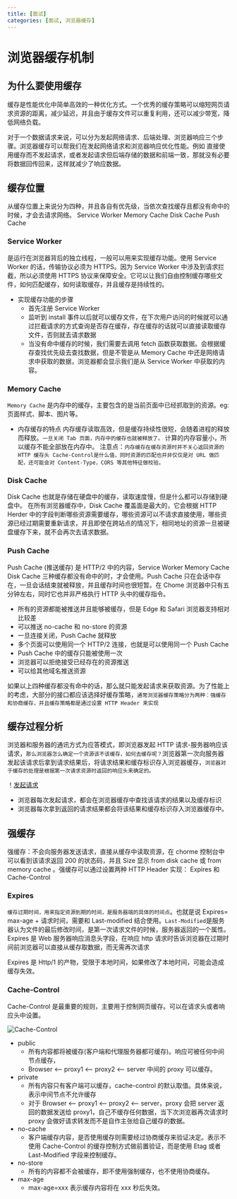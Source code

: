 ```yaml
---
title: [面试]
categories: [面试, 浏览器缓存]
---
```


# 浏览器缓存机制

## 为什么要使用缓存

缓存是性能优化中简单高效的一种优化方式。一个优秀的缓存策略可以缩短网页请求资源的距离，减少延迟，并且由于缓存文件可以重复利用，还可以减少带宽，降低网络负载。

对于一个数据请求来说，可以分为发起网络请求、后端处理、浏览器响应三个步骤。浏览器缓存可以帮我们在发起网络请求和浏览器响应优化性能。例如 直接使用缓存而不发起请求，或者发起请求但后端存储的数据和前端一致，那就没有必要将数据回传回来，这样就减少了响应数据。

## 缓存位置

从缓存位置上来说分为四种，并且各自有优先级，当依次查找缓存且都没有命中的时候，才会去请求网络。
Service Worker
Memory Cache
Disk Cache
Push Cache

### Service Worker

是运行在浏览器背后的独立线程，一般可以用来实现缓存功能。使用 Service Worker 的话，传输协议必须为 HTTPS。因为 Service Worker 中涉及到请求拦截，所以必须使用 HTTPS 协议来保障安全。它可以让我们自由控制缓存哪些文件，如何匹配缓存，如何读取缓存，并且缓存是持续性的。

- 实现缓存功能的步骤
  - 首先注册 Service Worker
  - 监听到 install 事件以后就可以缓存文件，在下次用户访问的时候就可以通过拦截请求的方式查询是否存在缓存，存在缓存的话就可以直接读取缓存文件，否则就去请求数据
  - 当没有命中缓存的时候，我们需要去调用 fetch 函数获取数据。会根据缓存查找优先级去查找数据，但是不管是从 Memory Cache 中还是网络请求中获取的数据，浏览器都会显示我们是从 Service Worker 中获取的内容。

### Memory Cache

`Memory Cache` 是内存中的缓存，主要包含的是当前页面中已经抓取到的资源。eg:页面样式、脚本、图片等。

- 内存缓存的特点
  内存缓存读取高效，但是缓存持续性很短，会随着进程的释放而释放。`一旦关闭 Tab 页面，内存中的缓存也就被释放了。` 计算的内存容量小，所以缓存不能全部放在内存中。
  注意点：`内存缓存在缓存资源时并不关心返回资源的 HTTP 缓存头 Cache-Control是什么值，同时资源的匹配也并非仅仅是对 URL 做匹配，还可能会对 Content-Type，CORS 等其他特征做校验。`

### Disk Cache

Disk Cache 也就是存储在硬盘中的缓存，读取速度慢，但是什么都可以存储到硬盘中。
在所有浏览器缓存中，Disk Cache 覆盖面是最大的，它会根据 HTTP Herder 中的字段判断哪些资源需要缓存，哪些资源可以不请求直接使用，哪些资源已经过期需要重新请求，并且即使在跨站点的情况下，相同地址的资源一旦被硬盘缓存下来，就不会再次去请求数据。

### Push Cache

Push Cache (推送缓存) 是 HTTP/2 中的内容，Service Worker Memory Cache Disk Cache 三种缓存都没有命中的时，才会使用。Push Cache 只在会话中存在，一旦会话结束就被释放，并且缓存时间也很短暂。在 Chome 浏览器中只有五分钟左右，同时它也并非严格执行 HTTP 头中的缓存指令。

- 所有的资源都能被推送并且能够被缓存，但是 Edge 和 Safari 浏览器支持相对比较差
- 可以推送 no-cache 和 no-store 的资源
- 一旦连接关闭，Push Cache 就释放
- 多个页面可以使用同一个 HTTP/2 连接，也就是可以使用同一个 Push Cache
- Push Cache 中的缓存只能被使用一次
- 浏览器可以拒绝接受已经存在的资源推送
- 可以给其他域名推送资源

如果以上四种缓存都没有命中的话，那么就只能发起请求来获取资源。为了性能上的考虑，大部分的接口都应该选择好缓存策略，`通常浏览器缓存策略分为两种：强缓存和协商缓存，并且缓存策略都是通过设置 HTTP Header 来实现`

## 缓存过程分析

浏览器和服务器的通讯方式为应答模式，即浏览器发起 HTTP 请求-服务器响应该请求，`那么浏览器怎么确定一个资源该不该缓存，如何去缓存呢？`浏览器第一次向服务器发起该请求后拿到请求结果后，将请求结果和缓存标识存入浏览器缓存，`浏览器对于缓存的处理是根据第一次请求资源时返回的响应头来确定的。`

！[发起请求]('https://upload-images.jianshu.io/upload_images/3174701-de3d6e025582103a?imageMogr2/auto-orient/strip|imageView2/2/w/670/format/webp')

- 浏览器每次发起请求，都会在浏览器缓存中查找该请求的结果以及缓存标识
- 浏览器每次拿到返回的请求结果都会将该结果和缓存标识存入浏览器缓存中。

## 强缓存

强缓存：不会向服务器发送请求，直接从缓存中读取资源，在 chorme 控制台中可以看到该请求返回 200 的状态码，并且 Size 显示 from disk cache 或 from memory cache 。强缓存可以通过设置两种 HTTP Header 实现： Expires 和 Cache-Control

### Expires

`缓存过期时间，用来指定资源到期的时间，是服务器端的具体的时间点`。也就是说 Expires= max-age + 请求时间，需要和 Last-modified 结合使用。`Last-Modified`是服务器认为文件的最后修改时间，是第一次请求文件的时候，服务器返回的一个属性。
Expires 是 Web 服务器响应消息头字段，在响应 http 请求时告诉浏览器在过期时间前浏览器可以直接从缓存取数据，而无需再次请求

Expires 是 Http/1 的产物，受限于本地时间，如果修改了本地时间，可能会造成缓存失效。

### Cache-Control

Cache-Control 是最重要的规则，主要用于控制网页缓存。可以在请求头或者响应头中设置。

![Cache-Control]('https://upload-images.jianshu.io/upload_images/3174701-8ff981603cdfded0?imageMogr2/auto-orient/strip|imageView2/2/format/webp')

- public
  - 所有内容都将被缓存(客户端和代理服务器都可缓存)。响应可被任何中间节点缓存，
  - Browser <-- proxy1 <-- proxy2 <-- server 中间的 proxy 可以缓存。
- private
  - 所有内容只有客户端可以缓存，cache-control 的默认取值。具体来说，表示中间节点不允许缓存
  - 对于 Browser <-- proxy1 <-- proxy2 <-- server，proxy 会把 server 返回的数据发送给 proxy1，自己不缓存任何数据，当下次浏览器再次请求时 proxy 会做好请求转发而不是自作主张给自己缓存的数据。
- no-cache
  - 客户端缓存内容，是否使用缓存则需要经过协商缓存来验证决定。表示不使用 Cache-Control 的缓存控制方式做前置验证，而是使用 Etag 或者 Last-Modified 字段来控制缓存。
- no-store
  - 所有的内容都不会被缓存，即不使用强制缓存，也不使用协商缓存。
- max-age
  - max-age=xxx 表示缓存内容将在 xxx 秒后失效。
